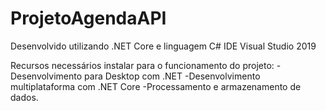 # ProjetoAgendaAPI

Desenvolvido utilizando .NET Core e linguagem C#
IDE Visual Studio 2019

Recursos necessários instalar para o funcionamento do projeto:
-Desenvolvimento para Desktop com .NET
-Desenvolvimento multiplataforma com .NET Core
-Processamento e armazenamento de dados.
